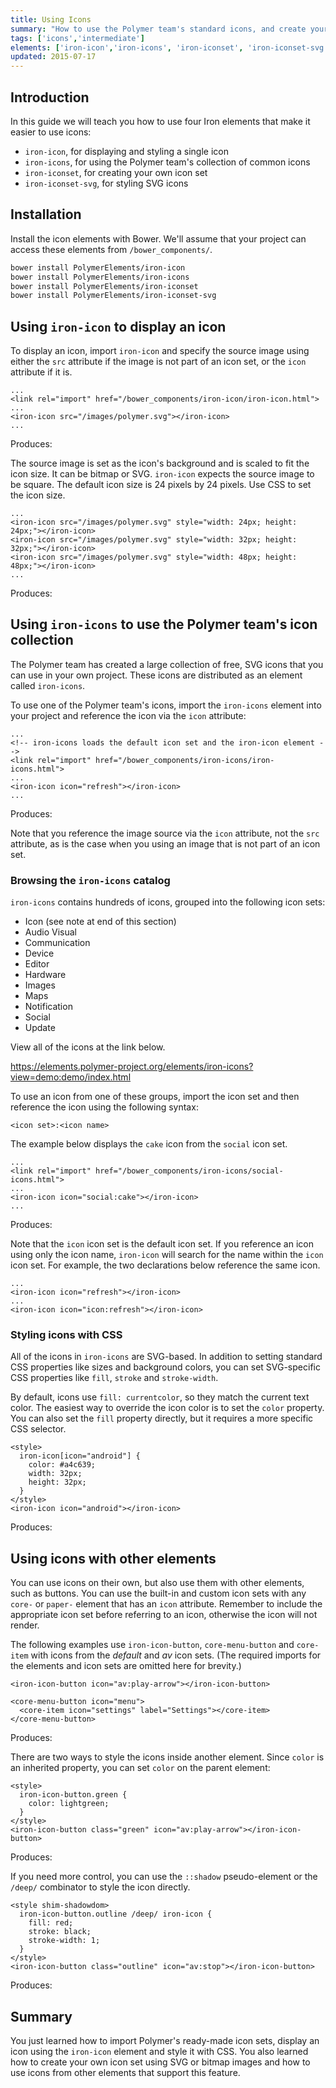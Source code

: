 ```yaml
---
title: Using Icons
summary: "How to use the Polymer team's standard icons, and create your own custom icons."
tags: ['icons','intermediate']
elements: ['iron-icon','iron-icons', 'iron-iconset', 'iron-iconset-svg']
updated: 2015-07-17
---
```


[//]: # (align docs with videos)
[//]: # (figure out how to display iron-icons, provide a gist?)
[//]: # (delete core-iconset video after aligning with docs)
[//]: # (are ::shadow and /deep/ still supported?)
[//]: # (load dependenices in right order https://github.com/PolymerElements/iron-icon/issues/19)
[//]: # (get SVG icon set example working)
[//]: # (use for displaying icons https://elements.polymer-project.org/elements/iron-icons?view=demo:demo/index.html)
[//]: # (during review, ask about using multiple icon sets, specifying each with namespace syntax)
[//]: # (instead of trying to display inside of document, create working
         examples with full index.html)

<link rel="import" href="/bower_components/google-youtube/google-youtube.html">

## Introduction

<google-youtube
  video-id="6kkNgVG6LuI"
  autoplay="0"
  rel="0"
  fluid>
</google-youtube>

In this guide we will teach you how to use four Iron elements that make it 
easier to use icons:

* `iron-icon`, for displaying and styling a single icon
* `iron-icons`, for using the Polymer team's collection of common icons 
* `iron-iconset`, for creating your own icon set
* `iron-iconset-svg`, for styling SVG icons

## Installation

Install the icon elements with Bower. We'll assume that your project can access 
these elements from `/bower_components/`.

```bash
bower install PolymerElements/iron-icon 
bower install PolymerElements/iron-icons 
bower install PolymerElements/iron-iconset 
bower install PolymerElements/iron-iconset-svg 
```

## Using `iron-icon` to display an icon

To display an icon, import `iron-icon` and specify the source image using
either the `src` attribute if the image is not part of an icon set,
or the `icon` attribute if it is.

    ...
    <link rel="import" href="/bower_components/iron-icon/iron-icon.html">
    ...
    <iron-icon src="/images/polymer.svg"></iron-icon>
    ...

Produces: 

<iron-icon src="/images/polymer.svg"></iron-icon>

The source image is set as the icon's background and is scaled to fit the icon 
size. It can be bitmap or SVG. `iron-icon` expects the source image to be square.
The default icon size is 24 pixels by 24 pixels. Use CSS to set the icon size.

    ...
    <iron-icon src="/images/polymer.svg" style="width: 24px; height: 24px;"></iron-icon>
    <iron-icon src="/images/polymer.svg" style="width: 32px; height: 32px;"></iron-icon>
    <iron-icon src="/images/polymer.svg" style="width: 48px; height: 48px;"></iron-icon>
    ...

Produces: 

<iron-icon src="/images/polymer.svg" style="width: 24px; height: 24px;"></iron-icon>
<iron-icon src="/images/polymer.svg" style="width: 32px; height: 32px;"></iron-icon>
<iron-icon src="/images/polymer.svg" style="width: 48px; height: 48px;"></iron-icon>

## Using `iron-icons` to use the Polymer team's icon collection

The Polymer team has created a large collection of free, SVG icons that 
you can use in your own project. These icons are distributed as an element
called `iron-icons`. 

To use one of the Polymer team's icons, import the `iron-icons` element 
into your project and reference the icon via the `icon` attribute:

    ...
    <!-- iron-icons loads the default icon set and the iron-icon element -->
    <link rel="import" href="/bower_components/iron-icons/iron-icons.html">
    ...
    <iron-icon icon="refresh"></iron-icon>
    ...


Produces:

<iron-icon icon="refresh"></iron-icon>

Note that you reference the image source via the `icon` attribute, not
the `src` attribute, as is the case when you using an image that is not part
of an icon set.

### Browsing the `iron-icons` catalog

`iron-icons` contains hundreds of icons, grouped into the following
icon sets: 

* Icon (see note at end of this section)
* Audio Visual
* Communication
* Device
* Editor
* Hardware
* Images
* Maps
* Notification
* Social
* Update

View all of the icons at the link below.

https://elements.polymer-project.org/elements/iron-icons?view=demo:demo/index.html

To use an icon from one of these groups, import the icon set and then reference
the icon using the following syntax:

    <icon set>:<icon name>

The example below displays the `cake` icon
from the `social` icon set.

    ...
    <link rel="import" href="/bower_components/iron-icons/social-icons.html">
    ...
    <iron-icon icon="social:cake"></iron-icon>
    ...

Produces: 

<iron-icon icon="social:cake"></iron-icon>

Note that the `icon` icon set is the default icon set. If you reference an icon 
using only the icon name, `iron-icon` will search for the name within 
the `icon` icon set. For example, the two declarations below reference the 
same icon.

    ...
    <iron-icon icon="refresh"></iron-icon>
    ...
    <iron-icon icon="icon:refresh"></iron-icon>


### Styling icons with CSS 

All of the icons in `iron-icons` are SVG-based. In addition to setting 
standard CSS properties like sizes and background colors, you can set 
SVG-specific CSS properties like `fill`, `stroke` and `stroke-width`.

By default, icons use `fill: currentcolor`, so they match the current text 
color. The easiest way to override the icon color is to set the 
`color` property. You can also set the `fill` property directly, but it 
requires a more specific CSS selector.

    <style>
      iron-icon[icon="android"] {
        color: #a4c639;
        width: 32px;
        height: 32px;
      }
    </style>
    <iron-icon icon="android"></iron-icon>

<!-- fill: #9aed00; -->

Produces: 

<iron-icon icon="android" 
           style="color: #a4c639;
                  width: 32px;
                  height: 32px"></iron-icon>

## Using icons with other elements 

You can use icons on their own, but also use them with other elements, such as buttons. You can use the built-in
and custom icon sets with any `core-` or `paper-` element that has an `icon` attribute. Remember to include the
appropriate icon set before referring to an icon, otherwise the icon will not render.

The following examples use `iron-icon-button`, `core-menu-button` and `core-item` with
icons from the *default* and *av* icon sets. (The required imports for the elements and icon sets
are omitted here for brevity.)

    <iron-icon-button icon="av:play-arrow"></iron-icon-button>

    <core-menu-button icon="menu">
      <core-item icon="settings" label="Settings"></core-item>
    </core-menu-button>

Produces: <iron-icon-button icon="av:play-arrow"></iron-icon-button>
<core-menu-button icon="menu">
  <core-item icon="settings" label="Settings"></core-item>
</core-menu-button>

There are two ways to style the icons inside another element. Since `color` is an
inherited property, you can set `color` on the parent element:

    <style>
      iron-icon-button.green {
        color: lightgreen;
      }
    </style>
    <iron-icon-button class="green" icon="av:play-arrow"></iron-icon-button>

<style>
  iron-icon-button.green {
    color: lightgreen;
  }
</style>
Produces: <iron-icon-button class="green" icon="av:play-arrow"></iron-icon-button>

If you need more control, you can use the `::shadow` pseudo-element or the `/deep/`
combinator to style the icon directly.

    <style shim-shadowdom>
      iron-icon-button.outline /deep/ iron-icon {
        fill: red;
        stroke: black;
        stroke-width: 1;
      }
    </style>
    <iron-icon-button class="outline" icon="av:stop"></iron-icon-button>

<style shim-shadowdom>
  iron-icon-button.outline /deep/ iron-icon {
    fill: red;
    stroke: black;
    stroke-width: 1;
  }
</style>
Produces: <iron-icon-button class="outline" icon="av:stop"></iron-icon-button>

## Summary

You just learned how to import Polymer's ready-made icon sets,
display an icon using the `iron-icon` element and style it with CSS. You also learned
how to create your own icon set using SVG or bitmap images and how to use icons
from other elements that support this feature.






